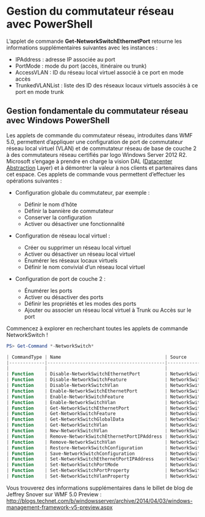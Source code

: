 # <a name="network-switch-management-with-powershell"></a>Gestion du commutateur réseau avec PowerShell

L’applet de commande **Get-NetworkSwitchEthernetPort** retourne les informations supplémentaires suivantes avec les instances :

- IPAddress : adresse IP associée au port
- PortMode : mode du port (accès, itinéraire ou trunk)
- AccessVLAN : ID du réseau local virtuel associé à ce port en mode accès
- TrunkedVLANList : liste des ID des réseaux locaux virtuels associés à ce port en mode trunk

## <a name="fundamental-network-switch-management-with-windows-powershell"></a>Gestion fondamentale du commutateur réseau avec Windows PowerShell

Les applets de commande du commutateur réseau, introduites dans WMF 5.0, permettent d’appliquer une configuration de port de commutateur réseau local virtuel (VLAN) et de commutateur réseau de base de couche 2 à des commutateurs réseau certifiés par logo Windows Server 2012 R2. Microsoft s’engage à prendre en charge la vision DAL ([Datacenter Abstraction](http://technet.microsoft.com/en-us/cloud/dal.aspx) Layer) et à démontrer la valeur à nos clients et partenaires dans cet espace. Ces applets de commande vous permettent d’effectuer les opérations suivantes :

- Configuration globale du commutateur, par exemple :
    - Définir le nom d’hôte
    - Définir la bannière de commutateur
    - Conserver la configuration
    - Activer ou désactiver une fonctionnalité

- Configuration de réseau local virtuel :
    - Créer ou supprimer un réseau local virtuel
    - Activer ou désactiver un réseau local virtuel
    - Énumérer les réseaux locaux virtuels
    - Définir le nom convivial d’un réseau local virtuel

- Configuration de port de couche 2 :
    - Énumérer les ports
    - Activer ou désactiver des ports
    - Définir les propriétés et les modes des ports
    - Ajouter ou associer un réseau local virtuel à Trunk ou Accès sur le port

Commencez à explorer en recherchant toutes les applets de commande NetworkSwitch !

```powershell
PS> Get-Command *-NetworkSwitch*

| CommandType | Name                                      | Source        |
|-------------|-------------------------------------------|---------------|
|             |                                           |               |
| Function    | Disable-NetworkSwitchEthernetPort         | NetworkSwitch |
| Function    | Disable-NetworkSwitchFeature              | NetworkSwitch |
| Function    | Disable-NetworkSwitchVlan                 | NetworkSwitch |
| Function    | Enable-NetworkSwitchEthernetPort          | NetworkSwitch |
| Function    | Enable-NetworkSwitchFeature               | NetworkSwitch |
| Function    | Enable-NetworkSwitchVlan                  | NetworkSwitch |
| Function    | Get-NetworkSwitchEthernetPort             | NetworkSwitch |
| Function    | Get-NetworkSwitchFeature                  | NetworkSwitch |
| Function    | Get-NetworkSwitchGlobalData               | NetworkSwitch |
| Function    | Get-NetworkSwitchVlan                     | NetworkSwitch |
| Function    | New-NetworkSwitchVlan                     | NetworkSwitch |
| Function    | Remove-NetworkSwitchEthernetPortIPAddress | NetworkSwitch |
| Function    | Remove-NetworkSwitchVlan                  | NetworkSwitch |
| Function    | Restore-NetworkSwitchConfiguration        | NetworkSwitch |
| Function    | Save-NetworkSwitchConfiguration           | NetworkSwitch |
| Function    | Set-NetworkSwitchEthernetPortIPAddress    | NetworkSwitch |
| Function    | Set-NetworkSwitchPortMode                 | NetworkSwitch |
| Function    | Set-NetworkSwitchPortProperty             | NetworkSwitch |
| Function    | Set-NetworkSwitchVlanProperty             | NetworkSwitch |
```

Vous trouverez des informations supplémentaires dans le billet de blog de Jeffrey Snover sur WMF 5.0 Preview : <http://blogs.technet.com/b/windowsserver/archive/2014/04/03/windows-management-framework-v5-preview.aspx>
